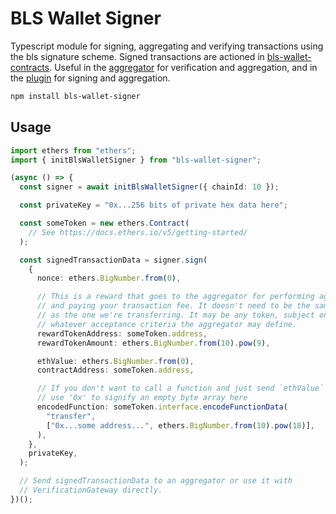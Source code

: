 # BLS Wallet Signer

Typescript module for signing, aggregating and verifying transactions using the bls signature scheme. Signed transactions are actioned in [bls-wallet-contracts](https://github.com/jzaki/bls-wallet-contracts).
Useful in the [aggregator](https://github.com/jzaki/bls-wallet-aggregator) for verification and aggregation, and in the [plugin](https://github.com/jzaki/bls-wallet-plugin) for signing and aggregation.

```sh
npm install bls-wallet-signer
```

## Usage

```ts
import ethers from "ethers";
import { initBlsWalletSigner } from "bls-wallet-signer";

(async () => {
  const signer = await initBlsWalletSigner({ chainId: 10 });

  const privateKey = "0x...256 bits of private hex data here";

  const someToken = new ethers.Contract(
    // See https://docs.ethers.io/v5/getting-started/
  );

  const signedTransactionData = signer.sign(
    {
      nonce: ethers.BigNumber.from(0),

      // This is a reward that goes to the aggregator for performing aggregation
      // and paying your transaction fee. It doesn't need to be the same token
      // as the one we're transferring. It may be any token, subject only to
      // whatever acceptance criteria the aggregator may define.
      rewardTokenAddress: someToken.address,
      rewardTokenAmount: ethers.BigNumber.from(10).pow(9),

      ethValue: ethers.BigNumber.from(0),
      contractAddress: someToken.address,

      // If you don't want to call a function and just send `ethValue` above,
      // use '0x' to signify an empty byte array here
      encodedFunction: someToken.interface.encodeFunctionData(
        "transfer",
        ["0x...some address...", ethers.BigNumber.from(10).pow(18)],
      ),
    },
    privateKey,
  );

  // Send signedTransactionData to an aggregator or use it with
  // VerificationGateway directly.
})();
```
